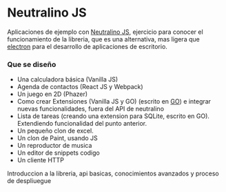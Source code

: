# Neutralino JS

Aplicaciones de ejemplo con [Neutralino JS](https://neutralino.js.org/), ejercicio para conocer el funcionamiento
de la libreria, que es una alternativa, mas ligera que [electron](https://electronjs.org) para el desarrollo
de aplicaciones de escritorio.

### Que se diseño 
- Una calculadora básica (Vanilla JS)
- Agenda de contactos (React JS y Webpack)
- Un juego en 2D (Phazer)
- Como crear Extensiones (Vanilla JS y GO) (escrito en [GO](https://go.dev)) e integrar nuevas funcionalidades, fuera del API de neutralino
- Lista de tareas (creando una extension para SQLite, escrito en GO). Extendiendo funcionalidad del punto anterior.
- Un pequeño clon de excel.
- Un clon de Paint, usando JS
- Un reproductor de musica
- Un editor de snippets codigo
- Un cliente HTTP

Introduccion a la libreria, api basicas, conocimientos avanzados 
y proceso de despliuegue
